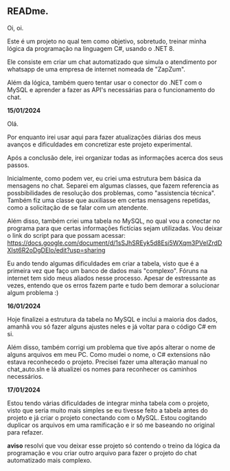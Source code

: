 ## READme.

Oi, oi. 

Este é um projeto no qual tem como objetivo, sobretudo, treinar minha lógica da programação na linguagem C#, usando o .NET 8. 

Ele consiste em criar um chat automatizado que simula o atendimento por whatsapp de uma empresa de internet nomeada de "ZapZum".

Além da lógica, também quero tentar usar o conector do .NET com o MySQL e aprender a fazer as API's necessárias para o funcionamento do chat.


**15/01/2024**

Olá.

Por enquanto irei usar aqui para fazer atualizações diárias dos meus avanços e dificuldades em concretizar este projeto experimental. 

Após a conclusão dele, irei organizar todas as informações acerca dos seus passos. 

Inicialmente, como podem ver, eu criei uma estrutura bem básica da mensagens no chat. 
Separei em algumas classes, que fazem referencia as possbibilidades de resolução dos problemas, como "assistencia técnica".
Também fiz uma classe que auxiliasse em certas mensagens repetidas, como a solicitação de se falar com um atendente. 

Além disso, também criei uma tabela no MySQL, no qual vou a conectar no programa para que certas informações fictícias sejam utilizadas. 
Vou deixar o link do script para que possam acessar: https://docs.google.com/document/d/1sSJhSREyk5d8Esi5WXqm3PVeIZrdDXIst6R2oDgDElo/edit?usp=sharing

Eu ando tendo algumas dificuldades em criar a tabela, visto que é a primeira vez que faço um banco de dados mais "complexo". 
Fóruns na internet tem sido meus aliados nesse processo. 
Apesar de estressante as vezes, entendo que os erros fazem parte e tudo bem demorar a solucionar algum problema :)


**16/01/2024**

Hoje finalizei a estrutura da tabela no MySQL e inclui a maioria dos dados, amanhã vou só fazer alguns ajustes neles e já voltar para o código C# em si.

Além disso, também corrigi um problema que tive após alterar o nome de alguns arquivos em meu PC. Como mudei o nome, o C# extensions não estava reconhecedo o projeto. Precisei fazer uma alteração manual no chat_auto.sln e lá atualizei os nomes para reconhecer os caminhos necessários.


**17/01/2024** 

Estou tendo várias dificuldades de integrar minha tabela com o projeto, visto que seria muito mais simples se eu tivesse feito a tabela antes do projeto e já criar o projeto conectando com o MySQL. Estou cogitando duplicar os arquivos em uma ramificação e ir só me baseando no original para refazer.

**aviso**
resolvi que vou deixar esse projeto só contendo o treino da lógica da programação e vou criar outro arquivo para fazer o projeto do chat automatizado mais complexo.
